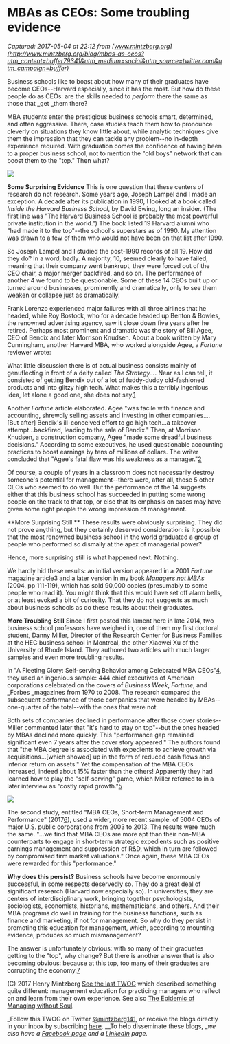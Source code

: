 # MBAs as CEOs: Some troubling evidence

_Captured: 2017-05-04 at 22:12 from [www.mintzberg.org](http://www.mintzberg.org/blog/mbas-as-ceos?utm_content=buffer79341&utm_medium=social&utm_source=twitter.com&utm_campaign=buffer)_

Business schools like to boast about how many of their graduates have become CEOs--Harvard especially, since it has the most. But how do these people do as CEOs: are the skills needed to _perform_ there the same as those that _get _them there?

MBA students enter the prestigious business schools smart, determined, and often aggressive. There, case studies teach them how to pronounce cleverly on situations they know little about, while analytic techniques give them the impression that they can tackle any problem--no in-depth experience required. With graduation comes the confidence of having been to a proper business school, not to mention the "old boys" network that can boost them to the "top." Then what?

![](http://www.mintzberg.org/sites/default/files/owl-1.jpg)

**Some Surprising Evidence** This is one question that these centers of research do not research. Some years ago, Joseph Lampel and I made an exception. A decade after its publication in 1990, I looked at a book called _Inside the Harvard Business School_, by David Ewing, long an insider. (The first line was "The Harvard Business School is probably the most powerful private institution in the world.") The book listed 19 Harvard alumni who "had made it to the top"--the school's superstars as of 1990. My attention was drawn to a few of them who would not have been on that list after 1990.

So Joseph Lampel and I studied the post-1990 records of all 19. How did they do? In a word, badly. A majority, 10, seemed clearly to have failed, meaning that their company went bankrupt, they were forced out of the CEO chair, a major merger backfired, and so on. The performance of another 4 we found to be questionable. Some of these 14 CEOs built up or turned around businesses, prominently and dramatically, only to see them weaken or collapse just as dramatically.

Frank Lorenzo experienced major failures with all three airlines that he headed, while Roy Bostock, who for a decade headed up Benton & Bowles, the renowned advertising agency, saw it close down five years after he retired. Perhaps most prominent and dramatic was the story of Bill Agee, CEO of Bendix and later Morrison Knudsen. About a book written by Mary Cunningham, another Harvard MBA, who worked alongside Agee, a _Fortune_ reviewer wrote:

What little discussion there is of actual business consists mainly of genuflecting in front of a deity called _The Strategy…_. Near as I can tell, it consisted of getting Bendix out of a lot of fuddy-duddy old-fashioned products and into glitzy high tech. What makes this a terribly ingenious idea, let alone a good one, she does not say.[1](http://www.mintzberg.org/blog/mbas-as-ceos?utm_content=buffer79341&utm_medium=social&utm_source=twitter.com&utm_campaign=buffer)

Another _Fortune_ article elaborated. Agee "was facile with finance and accounting, shrewdly selling assets and investing in other companies…. [But after] Bendix's ill-conceived effort to go high tech…a takeover attempt…backfired, leading to the sale of Bendix." Then, at Morrison Knudsen, a construction company, Agee "made some dreadful business decisions." According to some executives, he used questionable accounting practices to boost earnings by tens of millions of dollars. The writer concluded that "Agee's fatal flaw was his weakness as a manager."[2](http://www.mintzberg.org/blog/mbas-as-ceos?utm_content=buffer79341&utm_medium=social&utm_source=twitter.com&utm_campaign=buffer)

Of course, a couple of years in a classroom does not necessarily destroy someone's potential for management--there were, after all, those 5 other CEOs who seemed to do well. But the performance of the 14 suggests either that this business school has succeeded in putting some wrong people on the track to that top, or else that its emphasis on cases may have given some right people the wrong impression of management.

**More Surprising Still ** These results were obviously surprising. They did not prove anything, but they certainly deserved consideration: is it possible that the most renowned business school in the world graduated a group of people who performed so dismally at the apex of managerial power?

Hence, more surprising still is what happened next. Nothing.

We hardly hid these results: an initial version appeared in a 2001 _Fortune_ magazine article[3](http://www.mintzberg.org/blog/mbas-as-ceos?utm_content=buffer79341&utm_medium=social&utm_source=twitter.com&utm_campaign=buffer) and a later version in my book _[Managers not MBAs](https://www.amazon.ca/Managers-Not-MBAs-Management-Development/dp/1576753514)_ (2004, pp 111-119), which has sold 90,000 copies (presumably to some people who read it). You might think that this would have set off alarm bells, or at least evoked a bit of curiosity. That they do not suggests as much about business schools as do these results about their graduates.

**More Troubling Still** Since I first posted this lament here in late 2014, two business school professors have weighed in, one of them my first doctoral student, Danny Miller, Director of the Research Center for Business Families at the HEC business school in Montreal, the other Xiaowei Xu of the University of Rhode Island. They authored two articles with much larger samples and even more troubling results.

In "A Fleeting Glory: Self-serving Behavior among Celebrated MBA CEOs"[4](http://www.mintzberg.org/blog/mbas-as-ceos?utm_content=buffer79341&utm_medium=social&utm_source=twitter.com&utm_campaign=buffer), they used an ingenious sample: 444 chief executives of American corporations celebrated on the covers of _Business Week_, _Fortune_, and _Forbes _magazines from 1970 to 2008. The research compared the subsequent performance of those companies that were headed by MBAs--one-quarter of the total--with the ones that were not.

Both sets of companies declined in performance after those cover stories--Miller commented later that "it's hard to stay on top"--but the ones headed by MBAs declined more quickly. This "performance gap remained significant even 7 years after the cover story appeared." The authors found that "the MBA degree is associated with expedients to achieve growth via acquisitions...[which showed] up in the form of reduced cash flows and inferior return on assets." Yet the compensation of the MBA CEOs increased, indeed about 15% faster than the others! Apparently they had learned how to play the "self-serving" game, which Miller referred to in a later interview as "costly rapid growth."[5](http://www.mintzberg.org/blog/mbas-as-ceos?utm_content=buffer79341&utm_medium=social&utm_source=twitter.com&utm_campaign=buffer)

![](http://www.mintzberg.org/sites/default/files/pelican-1.jpg)

The second study, entitled "MBA CEOs, Short-term Management and Performance" (2017[6](http://www.mintzberg.org/blog/mbas-as-ceos?utm_content=buffer79341&utm_medium=social&utm_source=twitter.com&utm_campaign=buffer)), used a wider, more recent sample: of 5004 CEOs of major U.S. public corporations from 2003 to 2013. The results were much the same. "…we find that MBA CEOs are more apt than their non-MBA counterparts to engage in short-term strategic expedients such as positive earnings management and suppression of R&D, which in turn are followed by compromised firm market valuations." Once again, these MBA CEOs were rewarded for this "performance."

**Why does this persist?** Business schools have become enormously successful, in some respects deservedly so. They do a great deal of significant research (Harvard now especially so). In universities, they are centers of interdisciplinary work, bringing together psychologists, sociologists, economists, historians, mathematicians, and others. And their MBA programs do well in training for the business functions, such as finance and marketing, if not for management. So why do they persist in promoting this education for management, which, according to mounting evidence, produces so much mismanagement?

The answer is unfortunately obvious: with so many of their graduates getting to the "top", why change? But there is another answer that is also becoming obvious: because at this top, too many of their graduates are corrupting the economy.[7](http://www.mintzberg.org/blog/mbas-as-ceos?utm_content=buffer79341&utm_medium=social&utm_source=twitter.com&utm_campaign=buffer)

(C) 2017 Henry Mintzberg [See the last TWOG](http://www.mintzberg.org/blog/how-about-an-emba) which described something quite different: management education for practicing managers who reflect on and learn from their own experience. See also [The Epidemic of Managing without Soul](http://www.mintzberg.org/blog/soul).

_Follow this TWOG on Twitter [@mintzberg141](https://twitter.com/Mintzberg141), or receive the blogs directly in your inbox by subscribing [here](http://www.mintzberg.org/blog/subscribe). __To help disseminate these blogs, __we also have a [Facebook page](https://www.facebook.com/Mintzberg141/) and a [LinkedIn](https://ca.linkedin.com/in/henrymintzberg) page._
